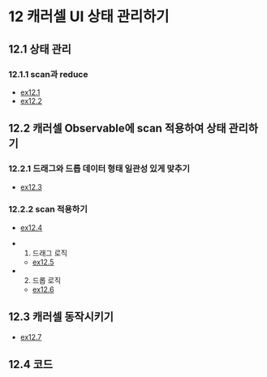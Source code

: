 # 12 캐러셀 UI 상태 관리하기

## 12.1 상태 관리

### 12.1.1 scan과 reduce
- [ex12.1][link1]
- [ex12.2][link2]

## 12.2 캐러셀 Observable에 scan 적용하여 상태 관리하기

### 12.2.1 드래그와 드롭 데이터 형태 일관성 있게 맞추기
- [ex12.3][link3]

### 12.2.2 scan 적용하기
- [ex12.4][link4]

- 1. 드래그 로직
  - [ex12.5][link5]
- 2. 드롭 로직
  - [ex12.6][link6]

## 12.3 캐러셀 동작시키기
- [ex12.7][link7]

## 12.4 코드

[link1]: ../src/ch12/ex12.1.js
[link2]: ../src/ch12/ex12.2.js
[link3]: ../src/ch12/ex12.3.js
[link4]: ../src/ch12/ex12.4.js
[link5]: ../src/ch12/ex12.5.js
[link6]: ../src/ch12/ex12.6.js
[link6]: ../src/ch12/ex12.6.js
[link7]: ../src/ch12/ex12.7.js

